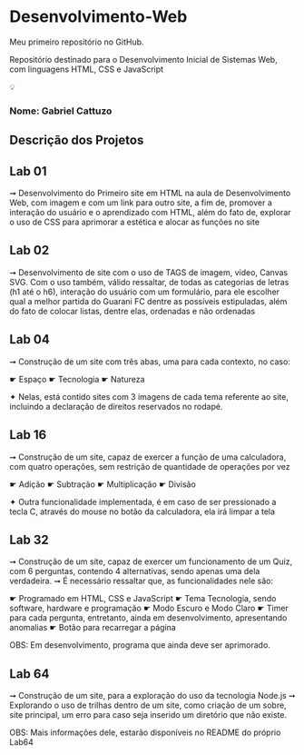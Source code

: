 # Desenvolvimento-Web
Meu primeiro repositório no GitHub.

Repositório destinado para o Desenvolvimento Inicial de Sistemas Web, com linguagens HTML, CSS e JavaScript

💡

### Nome: **Gabriel Cattuzo**

## Descrição dos Projetos

## Lab 01 ##

➞ Desenvolvimento do Primeiro site em HTML na aula de Desenvolvimento Web, com imagem e com um link para outro site, a fim de, promover a interação do usuário e o aprendizado com HTML, além do fato de, explorar o uso de CSS para aprimorar a estética e alocar as funções no site

## Lab 02 ##

➞ Desenvolvimento de site com o uso de TAGS de imagem, vídeo, Canvas SVG. Com o uso também, válido ressaltar, de todas as categorias de letras (h1 até o h6), interação do usuário com um formulário, para ele escolher qual a melhor partida do Guarani FC dentre as possíveis estipuladas, além do fato de colocar listas, dentre elas, ordenadas e não ordenadas

## Lab 04 ##

➞ Construção de um site com três abas, uma para cada contexto, no caso:

☛ Espaço
☛ Tecnologia
☛ Natureza

✦ Nelas, está contido sites com 3 imagens de cada tema referente ao site, incluindo a declaração de direitos reservados no rodapé.

## Lab 16 ##

➞ Construção de um site, capaz de exercer a função de uma calculadora, com quatro operações, sem restrição de quantidade de operações por vez

☛ Adição
☛ Subtração
☛ Multiplicação
☛ Divisão

✦ Outra funcionalidade implementada, é em caso de ser pressionado a tecla C, através do mouse no botão da calculadora, ela irá limpar a tela

## Lab 32 ## 

➞ Construção de um site, capaz de exercer um funcionamento de um Quiz, com 6 perguntas, contendo 4 alternativas, sendo apenas uma dela verdadeira. 
➞ É necessário ressaltar que, as funcionalidades nele são:

☛ Programado em HTML, CSS e JavaScript
☛ Tema Tecnologia, sendo software, hardware e programação
☛ Modo Escuro e Modo Claro
☛ Timer para cada pergunta, entretanto, ainda em desenvolvimento, apresentando anomalias
☛ Botão para recarregar a página

OBS: Em desenvolvimento, programa que ainda deve ser aprimorado. 

## Lab 64 ##

➞ Construção de um site, para a exploração do uso da tecnologia Node.js
➞ Explorando o uso de trilhas dentro de um site, como criação de um sobre, site principal, um erro para caso seja inserido um diretório que não existe.

OBS: Mais informações dele, estarão disponíveis no README do próprio Lab64
